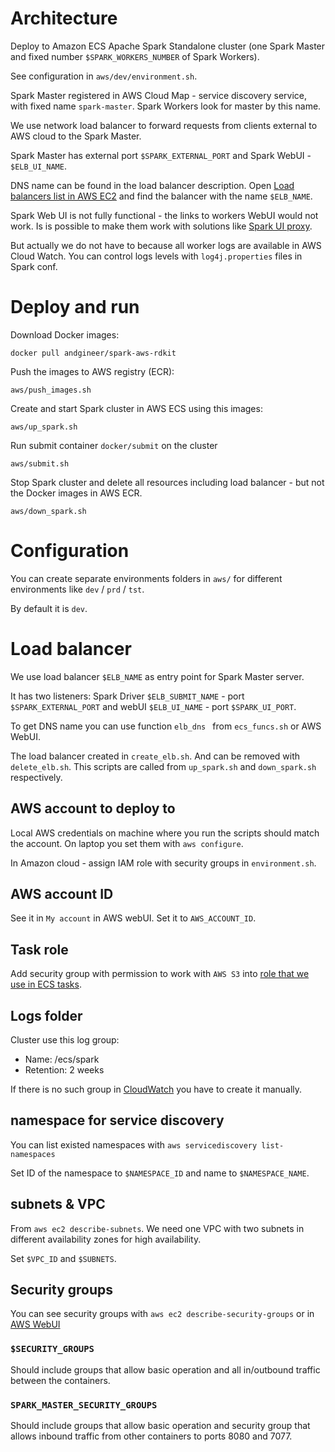 # Architecture

Deploy to Amazon ECS Apache Spark Standalone cluster 
(one Spark Master and fixed number `$SPARK_WORKERS_NUMBER` of Spark Workers).

See configuration in `aws/dev/environment.sh`.

Spark Master registered in AWS Cloud Map - service discovery service, with fixed name `spark-master`.
Spark Workers look for master by this name.

We use network load balancer to forward requests from clients external to AWS cloud to the Spark Master.

Spark Master has external port `$SPARK_EXTERNAL_PORT` and
Spark WebUI - `$ELB_UI_NAME`. 

DNS name can be found in the load balancer description.
Open [Load balancers list in AWS EC2](https://console.aws.amazon.com/ec2/v2/home?region=us-east-1#LoadBalancers:sort=loadBalancerName)
and find the balancer with the name `$ELB_NAME`.

Spark Web UI is not fully functional - the links to workers WebUI would not work.
Is is possible to make them work with solutions like [Spark UI proxy](https://github.com/aseigneurin/spark-ui-proxy).

But actually we do not have to because all worker logs are available in AWS Cloud Watch.
You can control logs levels with `log4j.properties` files in Spark conf.

# Deploy and run

Download Docker images:

    docker pull andgineer/spark-aws-rdkit

Push the images to AWS registry (ECR):

    aws/push_images.sh

Create and start Spark cluster in AWS ECS using this images:

    aws/up_spark.sh

Run submit container `docker/submit` on the cluster

    aws/submit.sh

Stop Spark cluster and delete all resources including load balancer - but not the
Docker images in AWS ECR.

    aws/down_spark.sh

# Configuration

You can create separate environments folders in `aws/` for different environments like `dev` / `prd` / `tst`.

By default it is `dev`.

# Load balancer

We use load balancer `$ELB_NAME` as entry point for Spark Master server.

It has two listeners: Spark Driver `$ELB_SUBMIT_NAME` - port `$SPARK_EXTERNAL_PORT` and
webUI `$ELB_UI_NAME` - port `$SPARK_UI_PORT`.

To get DNS name you can use function `elb_dns ` from `ecs_funcs.sh` or AWS WebUI.

The load balancer created in `create_elb.sh`.
And can be removed with `delete_elb.sh`.
This scripts are called from `up_spark.sh` and `down_spark.sh` respectively.

## AWS account to deploy to

Local AWS credentials on machine where you run the scripts should match the account.
On laptop you set them with `aws configure`.

In Amazon cloud - assign IAM role with security groups in `environment.sh`.

## AWS account ID

See it in `My account` in AWS webUI.
Set it to `AWS_ACCOUNT_ID`.

## Task role

Add security group with permission to work with `AWS S3` into
[role that we use in ECS tasks](https://console.aws.amazon.com/iam/home#/roles/ecsTaskExecutionRole).

## Logs folder

Cluster use this log group:
- Name: /ecs/spark
- Retention: 2 weeks

If there is no such group in
[CloudWatch](https://us-east-1.console.aws.amazon.com/cloudwatch/home?region=us-east-1#logsV2:log-groups)
you have to create it manually.

## namespace for service discovery

You can list existed namespaces with `aws servicediscovery list-namespaces`

Set ID of the namespace to `$NAMESPACE_ID` and name to `$NAMESPACE_NAME`.

## subnets & VPC

From `aws ec2 describe-subnets`.
We need one VPC with two subnets in different availability zones for high availability.

Set `$VPC_ID` and `$SUBNETS`.

## Security groups
You can see security groups with `aws ec2 describe-security-groups` or in
[AWS WebUI](https://console.aws.amazon.com/vpc/home?region=us-east-1#securityGroups)

### `$SECURITY_GROUPS`

Should include groups that allow basic operation and all in/outbound traffic between the containers.

### `SPARK_MASTER_SECURITY_GROUPS`

Should include groups that allow basic operation and security group that allows inbound traffic from other containers
to ports 8080 and 7077.
